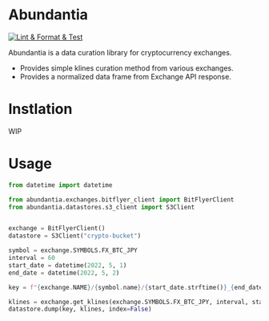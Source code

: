 # Abundantia
[![Lint & Format & Test](https://github.com/Anieca/Abundantia/actions/workflows/lint_format_test.yml/badge.svg?branch=main)](https://github.com/Anieca/Abundantia/actions/workflows/lint_format_test.yml)

Abundantia is a data curation library for cryptocurrency exchanges.

* Provides simple klines curation method from various exchanges.
* Provides a normalized data frame from Exchange API response.


# Instlation
WIP

# Usage

```python
from datetime import datetime

from abundantia.exchanges.bitflyer_client import BitFlyerClient
from abundantia.datastores.s3_client import S3Client


exchange = BitFlyerClient()
datastore = S3Client("crypto-bucket")

symbol = exchange.SYMBOLS.FX_BTC_JPY
interval = 60
start_date = datetime(2022, 5, 1)
end_date = datetime(2022, 5, 2)

key = f"{exchange.NAME}/{symbol.name}/{start_date.strftime()}_{end_date.strftime()}.csv"

klines = exchange.get_klines(exchange.SYMBOLS.FX_BTC_JPY, interval, start_date, end_date)
datastore.dump(key, klines, index=False)

```
